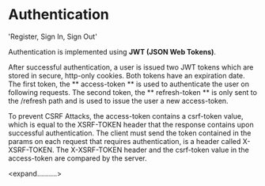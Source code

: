 # Authentication

<p class="short-description">'Register, Sign In, Sign Out'</p>

Authentication is implemented using **JWT (JSON Web Tokens)**.

After successful authentication, a user is issued two JWT tokens which are stored in secure,
http-only cookies. Both tokens have an expiration date. The first token, the ** access-token **
is used to authenticate the user on following requests. The second token, the ** refresh-token **
is only sent to the /refresh path and is used to issue the user a new access-token.

To prevent CSRF Attacks, the access-token contains a csrf-token value, which is equal to the
XSRF-TOKEN header that the response contains upon successful authentication. The client must
send the token contained in the params on each request that requires authentication, is a header
called X-XSRF-TOKEN. The X-XSRF-TOKEN header and the csrf-token value in the access-token are
compared by the server.

<expand..........>


